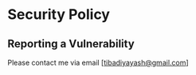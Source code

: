 # Security Policy

## Reporting a Vulnerability

Please contact me via email [tibadiyayash@gmail.com]
